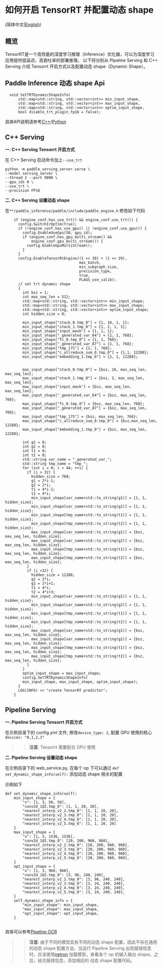 # 如何开启 TensorRT 并配置动态 shape
(简体中文|[English](./TensorRT_Dynamic_Shape_EN.md))

## 概览

TensorRT是一个高性能的深度学习推理（Inference）优化器，可以为深度学习应用提供低延迟、高吞吐率的部署推理。
以下将分别从 PIpeline Serving 和 C++ Serving 介绍 Tensorrt 开启方式以及配置动态 shape（Dynamic Shape）。

## Paddle Inference 动态 shape Api
```
  void SetTRTDynamicShapeInfo(
      std::map<std::string, std::vector<int>> min_input_shape,
      std::map<std::string, std::vector<int>> max_input_shape,
      std::map<std::string, std::vector<int>> optim_input_shape,
      bool disable_trt_plugin_fp16 = false);
```
具体API说明请参考[C++](https://paddleinference.paddlepaddle.org.cn/api_reference/cxx_api_doc/Config/GPUConfig.html#tensorrt)/[Python](https://paddleinference.paddlepaddle.org.cn/api_reference/python_api_doc/Config/GPUConfig.html#tensorrt)

## C++ Serving 

**一. C++ Serving Tensorrt 开启方式**

在 C++ Serving 启动命令加上`--use_trt`

```
python -m paddle_serving_server.serve \
--model serving_server \
--thread 2 --port 9000 \
--gpu_ids 0 \
--use_trt \
--precision FP16
```

**二. C++ Serving 设置动态 shape**

在`**/paddle_inference/paddle/include/paddle_engine.h` 修改如下代码

```
    if (engine_conf.has_use_trt() && engine_conf.use_trt()) {
      config.SwitchIrOptim(true);
      if (!engine_conf.has_use_gpu() || !engine_conf.use_gpu()) {
        config.EnableUseGpu(50, gpu_id);
        if (engine_conf.has_gpu_multi_stream() &&
            engine_conf.gpu_multi_stream()) {
          config.EnableGpuMultiStream();
        }
      }
      config.EnableTensorRtEngine((1 << 30) + (1 << 29),
                                  max_batch,
                                  min_subgraph_size,
                                  precision_type,
                                  true,
                                  FLAGS_use_calib);
      // set trt dynamic shape
      {
        int bsz = 1;
        int max_seq_len = 512;
        std::map<std::string, std::vector<int>> min_input_shape;
        std::map<std::string, std::vector<int>> max_input_shape;
        std::map<std::string, std::vector<int>> optim_input_shape;
        int hidden_size = 0;

        min_input_shape["stack_0.tmp_0"] = {1, 16, 1, 1};
        min_input_shape["stack_1.tmp_0"] = {1, 2, 1, 1};
        min_input_shape["input_mask"] = {1, 1, 1};
        min_input_shape["_generated_var_64"] = {1, 1, 768};
        min_input_shape["fc_0.tmp_0"] = {1, 1, 768};
        min_input_shape["_generated_var_87"] = {1, 1, 768};
        min_input_shape["tmp_175"] = {1, 1, 768};
        min_input_shape["c_allreduce_sum_0.tmp_0"] = {1,1, 12288};
        min_input_shape["embedding_1.tmp_0"] = {1, 1, 12288};


        max_input_shape["stack_0.tmp_0"] = {bsz, 16, max_seq_len, max_seq_len};
        max_input_shape["stack_1.tmp_0"] = {bsz, 2, max_seq_len, max_seq_len};
        max_input_shape["input_mask"] = {bsz, max_seq_len, max_seq_len};
        max_input_shape["_generated_var_64"] = {bsz, max_seq_len, 768};
        max_input_shape["fc_0.tmp_0"] = {bsz, max_seq_len, 768};
        max_input_shape["_generated_var_87"] = {bsz, max_seq_len, 768};
        max_input_shape["tmp_175"] = {bsz, max_seq_len, 768};
        max_input_shape["c_allreduce_sum_0.tmp_0"] = {bsz,max_seq_len, 12288};
        max_input_shape["embedding_1.tmp_0"] = {bsz, max_seq_len, 12288};

        int g1 = 0;
        int g2 = 0;
        int t1 = 0;
        int t2 = 0;
        std::string var_name = "_generated_var_";
        std::string tmp_name = "tmp_";
        for (int i = 0; i < 44; ++i) {
          if (i > 32) {
            hidden_size = 768;
            g1 = 2*i-1;
            g2 = 2*i;
            t1 = 4*i-1;
            t2 = 4*i;
            min_input_shape[var_name+std::to_string(g1)] = {1, 1, hidden_size};
            min_input_shape[var_name+std::to_string(g2)] = {1, 1, hidden_size};
            min_input_shape[tmp_name+std::to_string(t1)] = {1, 1, hidden_size};
            min_input_shape[tmp_name+std::to_string(t2)] = {1, 1, hidden_size};
            max_input_shape[var_name+std::to_string(g1)] = {bsz, max_seq_len, hidden_size};
            max_input_shape[var_name+std::to_string(g2)] = {bsz, max_seq_len, hidden_size};
            max_input_shape[tmp_name+std::to_string(t1)] = {bsz, max_seq_len, hidden_size};
            max_input_shape[tmp_name+std::to_string(t2)] = {bsz, max_seq_len, hidden_size};
          }
          if (i <32) {
            hidden_size = 12288;
            g1 = 2*i;
            g2 = 2*i+1;
            t1 = 4*i;
            t2 = 4*i+3;
            min_input_shape[var_name+std::to_string(g1)] = {1, 1, hidden_size};
            min_input_shape[var_name+std::to_string(g2)] = {1, 1, hidden_size};
            min_input_shape[tmp_name+std::to_string(t1)] = {1, 1, hidden_size};
            min_input_shape[tmp_name+std::to_string(t2)] = {1, 1, hidden_size};
            max_input_shape[var_name+std::to_string(g1)] = {bsz, max_seq_len, hidden_size};
            max_input_shape[var_name+std::to_string(g2)] = {bsz, max_seq_len, hidden_size};
            max_input_shape[tmp_name+std::to_string(t1)] = {bsz, max_seq_len, hidden_size};
            max_input_shape[tmp_name+std::to_string(t2)] = {bsz, max_seq_len, hidden_size};
          }
        }
        optim_input_shape = max_input_shape;
        config.SetTRTDynamicShapeInfo(
        min_input_shape, max_input_shape, optim_input_shape);
      }
      LOG(INFO) << "create TensorRT predictor";
    }
```


## Pipeline Serving

**一. Pipeline Serving Tensorrt 开启方式**

在示例目录下的 config.yml 文件, 修改`device_type: 2`, 配置 GPU 使用的核心 `devices: "0,1,2,3"`
>> **注意**: Tensorrt 需要配合 GPU 使用

**二. Pipeline Serving 设置动态 shape**

在示例目录下的 web_service.py, 在每个 op 下可以通过 `def set_dynamic_shape_info(self):` 添加动态 shape 相关的配置

示例如下
```
def set_dynamic_shape_info(self):
    min_input_shape = {
        "x": [1, 3, 50, 50],
        "conv2d_182.tmp_0": [1, 1, 20, 20],
        "nearest_interp_v2_2.tmp_0": [1, 1, 20, 20],
        "nearest_interp_v2_3.tmp_0": [1, 1, 20, 20],
        "nearest_interp_v2_4.tmp_0": [1, 1, 20, 20],
        "nearest_interp_v2_5.tmp_0": [1, 1, 20, 20]
    }
    max_input_shape = {
        "x": [1, 3, 1536, 1536],
        "conv2d_182.tmp_0": [20, 200, 960, 960],
        "nearest_interp_v2_2.tmp_0": [20, 200, 960, 960],
        "nearest_interp_v2_3.tmp_0": [20, 200, 960, 960],
        "nearest_interp_v2_4.tmp_0": [20, 200, 960, 960],
        "nearest_interp_v2_5.tmp_0": [20, 200, 960, 960],
    }
    opt_input_shape = {
        "x": [1, 3, 960, 960],
        "conv2d_182.tmp_0": [3, 96, 240, 240],
        "nearest_interp_v2_2.tmp_0": [3, 96, 240, 240],
        "nearest_interp_v2_3.tmp_0": [3, 24, 240, 240],
        "nearest_interp_v2_4.tmp_0": [3, 24, 240, 240],
        "nearest_interp_v2_5.tmp_0": [3, 24, 240, 240],
    }
    self.dynamic_shape_info = {
        "min_input_shape": min_input_shape,
        "max_input_shape": max_input_shape,
        "opt_input_shape": opt_input_shape,
    }
                
```
具体可以参考[Pipeline OCR](../examples/Pipeline/PaddleOCR/ocr/)
>> **注意**: 由于不同的模型具有不同的动态 shape 配置，因此不存在通用的动态 shape 配置方法。当运行 Pipeline Serving 
>> 出现报错信息时，应该使用[netron](https://netron.app/) 加载模型，查看各个 op 的输入输出 shape。之后，结合报错信息，添加相应的
>> 动态 shape 配置代码。
